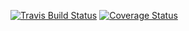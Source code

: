 [![Travis Build Status](https://img.shields.io/travis/ericminio/gravity/master.svg)](https://travis-ci.org/ericminio/gravity)
[![Coverage Status](https://img.shields.io/coveralls/ericminio/gravity/master.svg)](https://coveralls.io/r/ericminio/gravity?branch=master)
